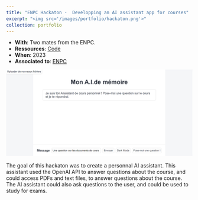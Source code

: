 ```yaml
---
title: "ENPC Hackaton -  Developping an AI assistant app for courses"
excerpt: "<img src='/images/portfolio/hackaton.png'>"
collection: portfolio
---
```


* __With__: Two mates from the ENPC.
* __Ressources__: [Code](https://github.com/CelestinHans/Hackaton_team)
* __When__: 2023
* __Associated to__: [ENPC](https://ecoledesponts.fr/en)

<img src='/images/portfolio/hackaton.png'>

The goal of this hackaton was to create a personnal AI assistant. This assistant used the OpenAI API to answer questions about the course, and could access PDFs and text files, to answer questions about the course. The AI assistant could also ask questions to the user, and could be used to study for exams.